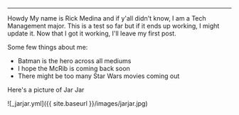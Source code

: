 ---
Howdy 
My name is Rick Medina and if y'all didn't know, I am a Tech Management major. 
This is a test so far but if it ends up working, I might update it.
Now that I got it working, I'll leave my first post.

Some few things about me:
- Batman is the hero across all mediums
- I hope the McRib is coming back soon
- There might be too many Star Wars movies coming out

Here's a picture of Jar Jar

![_jarjar.yml]({{ site.baseurl }}/images/jarjar.jpg)
